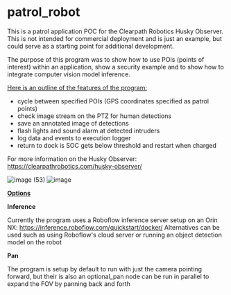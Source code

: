 # patrol_robot

This is a patrol application POC for the Clearpath Robotics Husky Observer. This is not intended for commercial deployment and is just an example, but could serve as a starting point for additional development.

The purpose of this program was to show how to use POIs (points of interest) within an application, show a security example and to show how to integrate computer vision model inference.

<ins>Here is an outline of the features of the program: </ins>
- cycle between specified POIs (GPS coordinates specified as patrol points)
- check image stream on the PTZ for human detections
- save an annotated image of detections
- flash lights and sound alarm at detected intruders
- log data and events to execution logger
- return to dock is SOC gets below threshold and restart when charged

For more information on the Husky Observer: https://clearpathrobotics.com/husky-observer/

![image (53)](https://github.com/user-attachments/assets/54160a60-9311-4bc2-8ef1-fdf4700cff1b)
![image](https://github.com/user-attachments/assets/644171b3-4f55-43d4-92b6-02af74f29f26)

<ins> **Options** </ins>

**Inference**

Currently the program uses a Roboflow inference server setup on an Orin NX: https://inference.roboflow.com/quickstart/docker/
Alternatives can be used such as using Roboflow's cloud server or running an object detection model on the robot

**Pan**

The program is setup by default to run with just the camera pointing forward, but their is also an optional_pan node can be run in parallel to expand the FOV by panning back and forth


